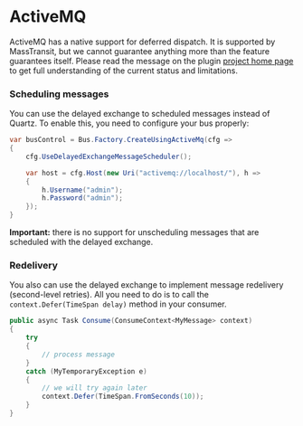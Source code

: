 # ActiveMQ

ActiveMQ has a native support for deferred dispatch. It is supported by MassTransit, but we cannot guarantee anything more than the feature guarantees itself. Please read the message on the plugin [project home page](1) to get full understanding of the current status and limitations.

### Scheduling messages

You can use the delayed exchange to scheduled messages instead of Quartz. To enable this, you need to configure your bus properly:

```csharp
var busControl = Bus.Factory.CreateUsingActiveMq(cfg =>
{
    cfg.UseDelayedExchangeMessageScheduler();

    var host = cfg.Host(new Uri("activemq://localhost/"), h =>
    {
        h.Username("admin");
        h.Password("admin");
    });
}
```

**Important:** there is no support for unscheduling messages that are scheduled with the delayed exchange.

### Redelivery

You also can use the delayed exchange to implement message redelivery (second-level retries). All you need to do is to call the `context.Defer(TimeSpan delay)` method in your consumer.

```csharp
public async Task Consume(ConsumeContext<MyMessage> context)
{
    try
    {
        // process message
    }
    catch (MyTemporaryException e)
    {
        // we will try again later
        context.Defer(TimeSpan.FromSeconds(10));
    }
}
```

[1]: https://activemq.apache.org/delay-and-schedule-message-delivery
